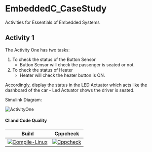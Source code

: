 # EmbeddedC_CaseStudy
Activities for Essentials of Embedded Systems
## Activity 1
<p> The Activity One has two tasks:
    
1.  To check the status of the Button Sensor
    - Button Sensor will check the passenger is seated or not.
2.  To check the status of Heater
    -  Heater will check the heater button is ON.
    
<p> Accordingly, display the status in the LED Actuator which acts like the dashboard of the car
    - Led Actuator shows the driver is seated.
    
<p> Simulink Diagram:
    
![ActivityOne](https://user-images.githubusercontent.com/80656121/115946531-7a36b500-a4df-11eb-8297-46d00c3f8a93.PNG)

#### CI and Code Quality

|Build|Cppcheck|
|:--:|:--:|
|[![Compile-Linux](https://github.com/255914/EmbeddedC_CaseStudy/actions/workflows/Compile.yml/badge.svg)](https://github.com/255914/EmbeddedC_CaseStudy/actions/workflows/Compile.yml)| [![Cppcheck](https://github.com/255914/EmbeddedC_CaseStudy/actions/workflows/CodeQuality.yml/badge.svg)](https://github.com/255914/EmbeddedC_CaseStudy/actions/workflows/CodeQuality.yml)

